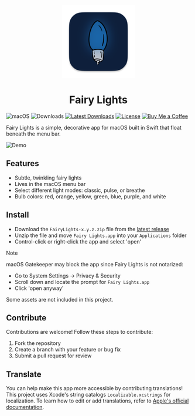 <div align="center">
	<img src="../FairyLights/Assets.xcassets/AppIcon.appiconset/icon_256x256.png" width="200" height="200" />
	<h1>Fairy Lights</h1>
</div>

![macOS](https://img.shields.io/badge/macOS-14%2B-blue?style=flat&logo=apple)
![Downloads](https://img.shields.io/github/downloads/chippokiddo/fairylights/total)
[![Latest Downloads](https://img.shields.io/github/downloads/chippokiddo/fairylights/latest/total)](https://github.com/chippokiddo/FairyLights/releases/latest)
[![License](https://img.shields.io/github/license/chippokiddo/fairylights)](../LICENSE)
[![Buy Me a Coffee](https://img.shields.io/badge/Buy%20Me%20a%20Coffee-ffdd00?&logo=buy-me-a-coffee&logoColor=0D0C22)](https://buymeacoffee.com/chippo)

Fairy Lights is a simple, decorative app for macOS built in Swift that float beneath the menu bar.

![Demo](./assets/demo.gif)

## Features

- Subtle, twinkling fairy lights
- Lives in the macOS menu bar
- Select different light modes: classic, pulse, or breathe
- Bulb colors: red, orange, yellow, green, blue, purple, and white

## Install

- Download the `FairyLights-x.y.z.zip` file from the [latest release](https://github.com/chippokiddo/FairyLights/releases/latest)
- Unzip the file and move `Fairy Lights.app` into your `Applications` folder
- Control-click or right-click the app and select 'open'

> [!NOTE]
> macOS Gatekeeper may block the app since Fairy Lights is not notarized:
>
> - Go to System Settings → Privacy & Security
> - Scroll down and locate the prompt for `Fairy Lights.app`
> - Click 'open anyway'
>
> Some assets are not included in this project.

## Contribute

Contributions are welcome! Follow these steps to contribute:

1.  Fork the repository
2.  Create a branch with your feature or bug fix
3.  Submit a pull request for review

## Translate

You can help make this app more accessible by contributing translations! This project uses Xcode's string catalogs `Localizable.xcstrings` for localization. To learn how to edit or add translations, refer to [Apple's official documentation](https://developer.apple.com/documentation/xcode/localizing-and-varying-text-with-a-string-catalog).
